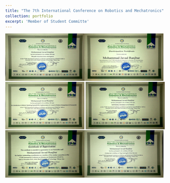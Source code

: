 ```yaml
---
title: "The 7th International Conference on Robotics and Mechatronics"
collection: portfolio
excerpt: 'Member of Student Committe'
---
```



<img src='/images/C1.jpg' width="250" height="150"><img src='/images/C2.jpg' width="250" height="150"><img src='/images/C3.jpg' width="250" height="150">
<img src='/images/C4.jpg' width="250" height="150"><img src='/images/C5.jpg' width="250" height="150"><img src='/images/C6.jpg' width="250" height="150">
